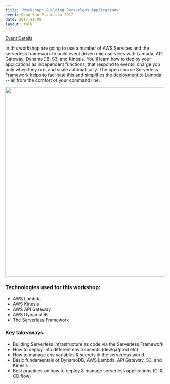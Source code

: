 ```yaml
---
title: "Workshop: Building Serverless Applications"
event: Qcon San Francisco 2017
date: 2017-11-08
layout: talk
---
```


[Event Details](https://qconsf.com/sf2017/workshop/serverless-workshop)

In this workshop are going to use a number of AWS Services and the serverless framework to build event driven microservices with Lambda, API Gateway, DynamoDB, S3, and Kinesis. You'll learn how to deploy your applications as independent functions, that respond to events, charge you only when they run, and scale automatically. The open source Serverless Framework helps to facilitate this and simplifies the deployment to Lambda -- all from the comfort of your command line.

<img src="https://s3-us-west-2.amazonaws.com/assets.davidwells.io/images/qconf-sf-2017.jpg" width="600" />

### Technologies used for this workshop:

* AWS Lambda
* AWS Kinesis
* AWS API Gateway
* AWS DynamoDB
* The Serverless Framework


### Key takeaways

- Building Serverless infrastructure as code via the Serverless Framework
- How to deploy into different environments (dev/qa/prod etc)
- How to manage env variables & secrets in the serverless world
- Basic fundamentals of DynamoDB, AWS Lambda, API Gateway, S3, and Kinesis
- Best practices on how to deploy & manage serverless applications (CI & CD flow)
